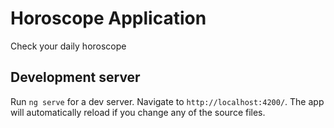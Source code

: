 # Horoscope Application

Check your daily horoscope

## Development server

Run `ng serve` for a dev server. Navigate to `http://localhost:4200/`. The app will automatically reload if you change any of the source files.
